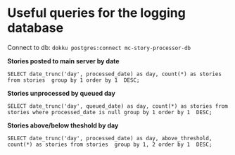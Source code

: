 Useful queries for the logging database
=======================================

Connect to db: `dokku postgres:connect mc-story-processor-db`

**Stories posted to main server by date**

`SELECT date_trunc('day', processed_date) as day, count(*) as stories from stories  group by 1 order by 1  DESC;`

**Stories unprocessed by queued day**

`SELECT date_trunc('day', queued_date) as day, count(*) as stories from stories where processed_date is null group by 1 order by 1  DESC;`

**Stories above/below theshold by day**

`SELECT date_trunc('day', processed_date) as day, above_threshold,  count(*) as stories from stories  group by 1, 2 order by 1  DESC;`
